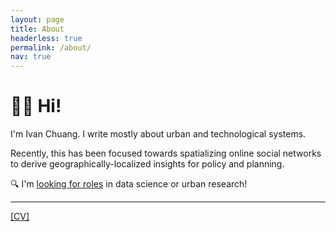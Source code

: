 ```yaml
---
layout: page
title: About
headerless: true
permalink: /about/
nav: true
---
```


# 👋🏼 Hi! 
I'm Ivan Chuang. I write mostly about urban and technological systems. 

Recently, this has been focused towards spatializing online social networks to derive geographically-localized insights for policy and planning.

🔍 I'm [looking for roles](https://www.linkedin.com/in/vnck/) in data science or urban research!

---
[[CV]](https://vnck.xyz/assets/cv_IvanChuang_caa0801.pdf)